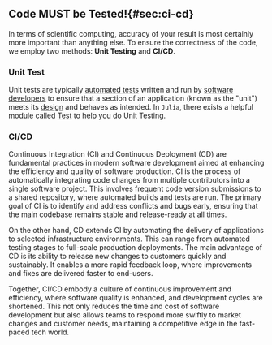 ## Code MUST be Tested!{#sec:ci-cd}

In terms of scientific computing, accuracy of your result is most certainly more
important than anything else. To ensure the correctness of the code, we employ
two methods: **Unit Testing** and **CI/CD**.

### Unit Test
Unit tests are typically [automated
tests](https://en.wikipedia.org/wiki/Automated_test) written and run
by [software developers](https://en.wikipedia.org/wiki/Software_developer) to
ensure that a section of an application (known as the "unit") meets
its [design](https://en.wikipedia.org/wiki/Software_design) and behaves as
intended. In `Julia`, there exists a helpful module called
[Test](https://docs.julialang.org/en/v1/stdlib/Test/) to help you do Unit
Testing.

### CI/CD
Continuous Integration (CI) and Continuous Deployment (CD) are fundamental
practices in modern software development aimed at enhancing the efficiency and
quality of software production. CI is the process of automatically integrating
code changes from multiple contributors into a single software project. This
involves frequent code version submissions to a shared repository, where
automated builds and tests are run. The primary goal of CI is to identify and
address conflicts and bugs early, ensuring that the main codebase remains stable
and release-ready at all times.

On the other hand, CD extends CI by automating the delivery of applications to
selected infrastructure environments. This can range from automated testing
stages to full-scale production deployments. The main advantage of CD is its
ability to release new changes to customers quickly and sustainably. It enables
a more rapid feedback loop, where improvements and fixes are delivered faster to
end-users.

Together, CI/CD embody a culture of continuous improvement and efficiency, where
software quality is enhanced, and development cycles are shortened. This not
only reduces the time and cost of software development but also allows teams to
respond more swiftly to market changes and customer needs, maintaining a
competitive edge in the fast-paced tech world.

